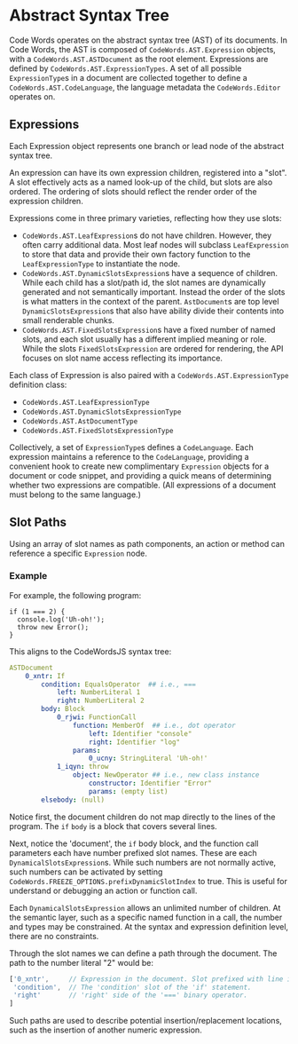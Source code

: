 # Abstract Syntax Tree

Code Words operates on the abstract syntax tree (AST) of its documents.
In Code Words, the AST is composed of `CodeWords.AST.Expression`
objects, with a `CodeWords.AST.ASTDocument` as the root element.
Expressions are defined by `CodeWords.AST.ExpressionTypes`. A set of all
possible `ExpressionType`s in a document are collected together to
define a `CodeWords.AST.CodeLanguage`, the language metadata the
`CodeWords.Editor` operates on.

## Expressions

Each Expression object represents one branch or lead node of the
abstract syntax tree.

An expression can have its own expression children, registered into a
"slot". A slot effectively acts as a named look-up of the child,
but slots are also ordered. The ordering of slots should reflect the
render order of the expression children.

Expressions come in three primary varieties, reflecting how they use
slots:

 * `CodeWords.AST.LeafExpression`s do not have children. However, they
   often carry additional data. Most leaf nodes will subclass
   `LeafExpression` to store that data and provide their own factory
   function to the `LeafExpressionType` to instantiate the node.
 * `CodeWords.AST.DynamicSlotsExpression`s have a sequence of children.
   While each child has a slot/path id, the slot names are dynamically
   generated and not semantically important. Instead the order of the
   slots is what matters in the context of the parent. `AstDocument`s
   are top level `DynamicSlotsExpression`s that also have ability divide
   their contents into small renderable chunks.
 * `CodeWords.AST.FixedSlotsExpression`s have a fixed number of named
   slots, and each slot usually has a different implied meaning or role.
   While the slots `FixedSlotsExpression` are ordered for rendering, the
   API focuses on slot name access reflecting its importance.

<!-- TODO: Example expressions -->

Each class of Expression is also paired with a
`CodeWords.AST.ExpressionType` definition class:

 * `CodeWords.AST.LeafExpressionType`
 * `CodeWords.AST.DynamicSlotsExpressionType`
 * `CodeWords.AST.AstDocumentType`
 * `CodeWords.AST.FixedSlotsExpressionType`

Collectively, a set of `ExpressionType`s defines a `CodeLanguage`. Each
expression maintains a reference to the `CodeLanguage`, providing a
convenient hook to create new complimentary `Expression` objects for a
document or code snippet, and providing a quick means of determining
whether two expressions are compatible. (All expressions of a document
must belong to the same language.)

## Slot Paths

Using an array of slot names as path components, an action or method can
reference a specific `Expression` node.

### Example

For example, the following program:

    if (1 === 2) {
      console.log('Uh-oh!');
      throw new Error();
    }

This aligns to the CodeWordsJS syntax tree:

```yaml
ASTDocument
    0_xntr: If
        condition: EqualsOperator  ## i.e., ===
            left: NumberLiteral 1
            right: NumberLiteral 2
        body: Block
            0_rjwi: FunctionCall
                function: MemberOf  ## i.e., dot operator
                    left: Identifier "console"
                    right: Identifier "log"
                params:
                    0_ucny: StringLiteral 'Uh-oh!'
            1_iqyn: throw
                object: NewOperator ## i.e., new class instance
                    constructor: Identifier "Error"
                    params: (empty list)
        elsebody: (null)
```

Notice first, the document children do not map directly to the lines of
the program. The `if` `body` is a block that covers several lines.

Next, notice the 'document', the `if` body block, and the function call
parameters each have number prefixed slot names. These are each
`DynamicalSlotsExpression`s. While such numbers are not normally active,
such numbers can be activated by setting
`CodeWords.FREEZE_OPTIONS.prefixDynamicSlotIndex` to true. This is
useful for understand or debugging an action or function call.

Each `DynamicalSlotsExpression` allows an unlimited number of children.
At the semantic layer, such as a specific named function in a call, the
number and types may be constrained. At the syntax and expression
definition level, there are no constraints.

Through the slot names we can define a path through the document.
The path to the number literal "2" would be:

```js
['0_xntr',     // Expression in the document. Slot prefixed with line index.
 'condition',  // The 'condition' slot of the 'if' statement.
 'right'       // 'right' side of the '===' binary operator.
]
```

Such paths are used to describe potential insertion/replacement
locations, such as the insertion of another numeric expression.
